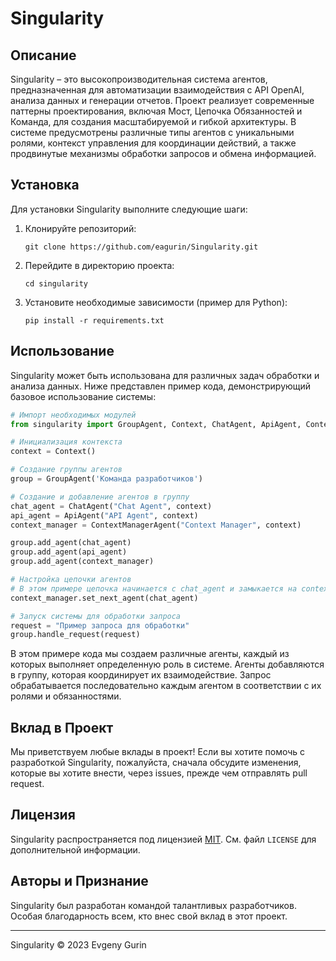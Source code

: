 # Singularity

## Описание
Singularity – это высокопроизводительная система агентов, предназначенная для автоматизации взаимодействия с API OpenAI, анализа данных и генерации отчетов. Проект реализует современные паттерны проектирования, включая Мост, Цепочка Обязанностей и Команда, для создания масштабируемой и гибкой архитектуры. В системе предусмотрены различные типы агентов с уникальными ролями, контекст управления для координации действий, а также продвинутые механизмы обработки запросов и обмена информацией.

## Установка
Для установки Singularity выполните следующие шаги:
1. Клонируйте репозиторий:
   ```
   git clone https://github.com/eagurin/Singularity.git
   ```
2. Перейдите в директорию проекта:
   ```
   cd singularity
   ```
3. Установите необходимые зависимости (пример для Python):
   ```
   pip install -r requirements.txt
   ```

## Использование
Singularity может быть использована для различных задач обработки и анализа данных. Ниже представлен пример кода, демонстрирующий базовое использование системы:

```python
# Импорт необходимых модулей
from singularity import GroupAgent, Context, ChatAgent, ApiAgent, ContextManagerAgent

# Инициализация контекста
context = Context()

# Создание группы агентов
group = GroupAgent('Команда разработчиков')

# Создание и добавление агентов в группу
chat_agent = ChatAgent("Chat Agent", context)
api_agent = ApiAgent("API Agent", context)
context_manager = ContextManagerAgent("Context Manager", context)

group.add_agent(chat_agent)
group.add_agent(api_agent)
group.add_agent(context_manager)

# Настройка цепочки агентов
# В этом примере цепочка начинается с chat_agent и замыкается на context_manager
context_manager.set_next_agent(chat_agent)

# Запуск системы для обработки запроса
request = "Пример запроса для обработки"
group.handle_request(request)
```

В этом примере кода мы создаем различные агенты, каждый из которых выполняет определенную роль в системе. Агенты добавляются в группу, которая координирует их взаимодействие. Запрос обрабатывается последовательно каждым агентом в соответствии с их ролями и обязанностями.

## Вклад в Проект
Мы приветствуем любые вклады в проект! Если вы хотите помочь с разработкой Singularity, пожалуйста, сначала обсудите изменения, которые вы хотите внести, через issues, прежде чем отправлять pull request.

## Лицензия
Singularity распространяется под лицензией [MIT](LICENSE). См. файл `LICENSE` для дополнительной информации.

## Авторы и Признание
Singularity был разработан командой талантливых разработчиков. Особая благодарность всем, кто внес свой вклад в этот проект.

---

Singularity © 2023 Evgeny Gurin

